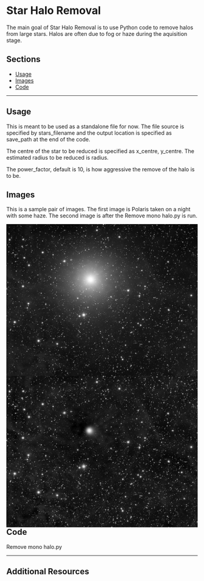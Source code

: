# Star Halo Removal
The main goal of Star Halo Removal is to use Python code to remove halos from large stars. Halos are often due to fog or haze during the aquisition stage.


## Sections
- [Usage](#Usage)
- [Images](#images)
- [Code](#code)


---

## Usage
This is meant to be used as a standalone file for now. The file source is specified by stars_filename and the output location is specified as save_path at the end of the code.

The centre of the star to be reduced is specified as x_centre, y_centre. The estimated radius to be reduced is radius.

The power_factor, default is 10, is how aggressive the remove of the halo is to be.


## Images

This is a sample pair of images. The first image is Polaris taken on a night with some haze. The second image is after the Remove mono halo.py is run.

<img src="./figs/Polaris with halo.jpg" align=left />
<img src="./figs/Polaris without halo.jpg" align=right />


## Code

Remove mono halo.py

---

## Additional Resources
